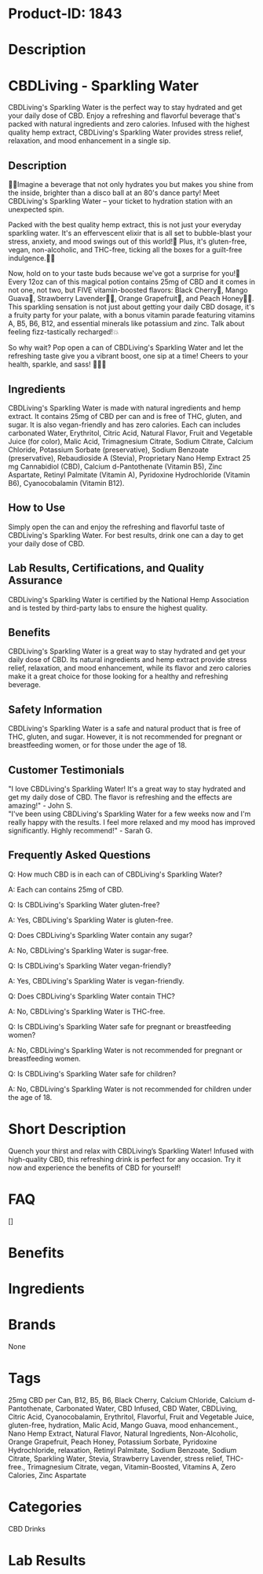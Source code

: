 # Product-ID: 1843

# Description

<h1>CBDLiving - Sparkling Water</h1>
<p>CBDLiving's Sparkling Water is the perfect way to stay hydrated and get your daily dose of CBD. Enjoy a refreshing and flavorful beverage that's packed with natural ingredients and zero calories. Infused with the highest quality hemp extract, CBDLiving's Sparkling Water provides stress relief, relaxation, and mood enhancement in a single sip.</p>
<h2>Description</h2>
<p>🎉🍹Imagine a beverage that not only hydrates you but makes you shine from the inside, brighter than a disco ball at an 80's dance party! Meet CBDLiving's Sparkling Water – your ticket to hydration station with an unexpected spin.</p>
<p>Packed with the best quality hemp extract, this is not just your everyday sparkling water. It's an effervescent elixir that is all set to bubble-blast your stress, anxiety, and mood swings out of this world!🚀 Plus, it's gluten-free, vegan, non-alcoholic, and THC-free, ticking all the boxes for a guilt-free indulgence.🌱✅</p>
<p>Now, hold on to your taste buds because we've got a surprise for you!👅 Every 12oz can of this magical potion contains 25mg of CBD and it comes in not one, not two, but FIVE vitamin-boosted flavors: Black Cherry🍒, Mango Guava🥭, Strawberry Lavender🍓🌾, Orange Grapefruit🍊, and Peach Honey🍑🍯. This sparkling sensation is not just about getting your daily CBD dosage, it's a fruity party for your palate, with a bonus vitamin parade featuring vitamins A, B5, B6, B12, and essential minerals like potassium and zinc. Talk about feeling fizz-tastically recharged!💥</p>
<p>So why wait? Pop open a can of CBDLiving's Sparkling Water and let the refreshing taste give you a vibrant boost, one sip at a time! Cheers to your health, sparkle, and sass! 🥂💦🌟</p>
<h2>Ingredients</h2>
<p>CBDLiving's Sparkling Water is made with natural ingredients and hemp extract. It contains 25mg of CBD per can and is free of THC, gluten, and sugar. It is also vegan-friendly and has zero calories. Each can includes carbonated Water, Erythritol, Citric Acid, Natural Flavor, Fruit and Vegetable Juice (for color), Malic Acid, Trimagnesium Citrate, Sodium Citrate, Calcium Chloride, Potassium Sorbate (preservative), Sodium Benzoate (preservative), Rebaudioside A (Stevia), Proprietary Nano Hemp Extract 25 mg Cannabidiol (CBD), Calcium d-Pantothenate (Vitamin B5), Zinc Aspartate, Retinyl Palmitate (Vitamin A), Pyridoxine Hydrochloride (Vitamin B6), Cyanocobalamin (Vitamin B12).</p>
<h2>How to Use</h2>
<p>Simply open the can and enjoy the refreshing and flavorful taste of CBDLiving's Sparkling Water. For best results, drink one can a day to get your daily dose of CBD.</p>
<h2>Lab Results, Certifications, and Quality Assurance</h2>
<p>CBDLiving's Sparkling Water is certified by the National Hemp Association and is tested by third-party labs to ensure the highest quality.</p>
<h2>Benefits</h2>
<p>CBDLiving's Sparkling Water is a great way to stay hydrated and get your daily dose of CBD. Its natural ingredients and hemp extract provide stress relief, relaxation, and mood enhancement, while its flavor and zero calories make it a great choice for those looking for a healthy and refreshing beverage.</p>
<h2>Safety Information</h2>
<p>CBDLiving's Sparkling Water is a safe and natural product that is free of THC, gluten, and sugar. However, it is not recommended for pregnant or breastfeeding women, or for those under the age of 18.</p>
<h2>Customer Testimonials</h2>
<p>"I love CBDLiving's Sparkling Water! It's a great way to stay hydrated and get my daily dose of CBD. The flavor is refreshing and the effects are amazing!" - John S.<br />
"I've been using CBDLiving's Sparkling Water for a few weeks now and I'm really happy with the results. I feel more relaxed and my mood has improved significantly. Highly recommend!" - Sarah G.</p>
<h2>Frequently Asked Questions</h2>
<p>Q: How much CBD is in each can of CBDLiving's Sparkling Water?</p>
<p>A: Each can contains 25mg of CBD.</p>
<p>Q: Is CBDLiving's Sparkling Water gluten-free?</p>
<p>A: Yes, CBDLiving's Sparkling Water is gluten-free.</p>
<p>Q: Does CBDLiving's Sparkling Water contain any sugar?</p>
<p>A: No, CBDLiving's Sparkling Water is sugar-free.</p>
<p>Q: Is CBDLiving's Sparkling Water vegan-friendly?</p>
<p>A: Yes, CBDLiving's Sparkling Water is vegan-friendly.</p>
<p>Q: Does CBDLiving's Sparkling Water contain THC?</p>
<p>A: No, CBDLiving's Sparkling Water is THC-free.</p>
<p>Q: Is CBDLiving's Sparkling Water safe for pregnant or breastfeeding women?</p>
<p>A: No, CBDLiving's Sparkling Water is not recommended for pregnant or breastfeeding women.</p>
<p>Q: Is CBDLiving's Sparkling Water safe for children?</p>
<p>A: No, CBDLiving's Sparkling Water is not recommended for children under the age of 18.</p>


# Short Description

<p>Quench your thirst and relax with CBDLiving&#8217;s Sparkling Water! Infused with high-quality CBD, this refreshing drink is perfect for any occasion. Try it now and experience the benefits of CBD for yourself!</p>


# FAQ
[]

# Benefits



# Ingredients



# Brands

None

# Tags

25mg CBD per Can, B12, B5, B6, Black Cherry, Calcium Chloride, Calcium d-Pantothenate, Carbonated Water, CBD Infused, CBD Water, CBDLiving, Citric Acid, Cyanocobalamin, Erythritol, Flavorful, Fruit and Vegetable Juice, gluten-free, hydration, Malic Acid, Mango Guava, mood enhancement., Nano Hemp Extract, Natural Flavor, Natural Ingredients, Non-Alcoholic, Orange Grapefruit, Peach Honey, Potassium Sorbate, Pyridoxine Hydrochloride, relaxation, Retinyl Palmitate, Sodium Benzoate, Sodium Citrate, Sparkling Water, Stevia, Strawberry Lavender, stress relief, THC-free., Trimagnesium Citrate, vegan, Vitamin-Boosted, Vitamins A, Zero Calories, Zinc Aspartate

# Categories

CBD Drinks

# Lab Results
